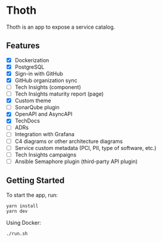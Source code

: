 # Thoth

Thoth is an app to expose a service catalog.

## Features

- [x] Dockerization
- [x] PostgreSQL
- [x] Sign-in with GitHub
- [x] GitHub organization sync
- [ ] Tech Insights (component)
- [ ] Tech Insights maturity report (page)
- [x] Custom theme
- [ ] SonarQube plugin
- [x] OpenAPI and AsyncAPI
- [x] TechDocs
- [ ] ADRs
- [ ] Integration with Grafana
- [ ] C4 diagrams or other architecture diagrams
- [ ] Service custom metadata (PCI, PII, type of software, etc.)
- [ ] Tech Insights campaigns
- [ ] Ansible Semaphore plugin (third-party API plugin)

## Getting Started

To start the app, run:

```sh
yarn install
yarn dev
```

Using Docker:

```bash
./run.sh
```
